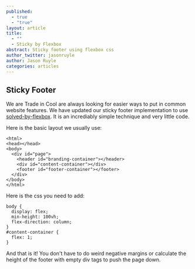 ```yaml
---
published: 
  - true
  - "true"
layout: article
title: 
  - ""
  - Sticky by Flexbox
abstract: Sticky footer using flexbox css
author_twitter: jasonruyle
author: Jason Ruyle
categories: articles
---
```


## Sticky Footer

We are Trade in Cool are always looking for easier ways to put in common website features.  We have updated our sticky footer implementation to use [solved-by-flexbox](http://philipwalton.github.io/solved-by-flexbox/demos/sticky-footer/). It is an incrediably simple technique and very little code.

Here is the basic layout we usually use:

    <html>
    <head></head>
	<body>
	  <div id="page">
        <header id="branding-container"></header>
        <div id="content-container"></div>
        <footer id="footer-container"></footer>
      </div>
    </body>
    </html>

Here is the css you need to add:

	body {
      display: flex;
      min-height: 100vh;
      flex-direction: column;
    }
    #content-container {
      flex: 1;
    }

And that is it!  You don't have to do weird negative margins or calculate the height of the footer with empty div tags to push the page down.